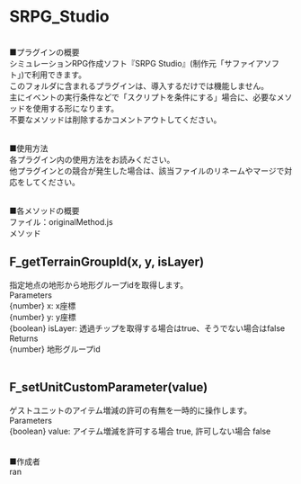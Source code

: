 # SRPG_Studio
<br>
■プラグインの概要<br>
シミュレーションRPG作成ソフト『SRPG Studio』(制作元「サファイアソフト」)で利用できます。<br>
このフォルダに含まれるプラグインは、導入するだけでは機能しません。<br>
主にイベントの実行条件などで「スクリプトを条件にする」場合に、必要なメソッドを使用する形になります。<br>
不要なメソッドは削除するかコメントアウトしてください。<br>
<br>

■使用方法<br>
各プラグイン内の使用方法をお読みください。<br>
他プラグインとの競合が発生した場合は、該当ファイルのリネームやマージで対応をしてください。<br>
<br>

■各メソッドの概要<br>
ファイル：originalMethod.js<br>
メソッド<br>
<h2>F_getTerrainGroupId(x, y, isLayer)</h2>
指定地点の地形から地形グループidを取得します。<br>
 Parameters<br>
 {number} x: x座標<br>
 {number} y: y座標<br>
 {boolean} isLayer: 透過チップを取得する場合はtrue、そうでない場合はfalse<br>
 Returns<br>
 {number} 地形グループid<br>
<br>

<h2>F_setUnitCustomParameter(value)</h2>
ゲストユニットのアイテム増減の許可の有無を一時的に操作します。<br>
 Parameters<br>
 {boolean} value: アイテム増減を許可する場合 true, 許可しない場合 false<br>
<br>

<br>
■作成者<br>
ran
